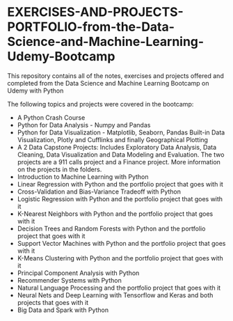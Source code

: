# EXERCISES-AND-PROJECTS-PORTFOLIO-from-the-Data-Science-and-Machine-Learning-Udemy-Bootcamp
This repository contains all of the notes, exercises and projects offered and completed from the Data Science and Machine Learning Bootcamp on Udemy with Python

The following topics and projects were covered in the bootcamp:
- A Python Crash Course
- Python for Data Analysis - Numpy and Pandas
- Python for Data Visualization - Matplotlib, Seaborn, Pandas Built-in Data Visualization, Plotly and Cufflinks and finally Geographical Plotting
- A 2 Data Capstone Projects: Includes Exploratory Data Analysis, Data Cleaning, Data Visualization and Data Modeling and Evaluation. The two projects are a 911 calls project and a Finance project. More information on the projects in the folders.
- Introduction to Machine Learning with Python
- Linear Regression with Python and the portfolio project that goes with it
- Cross-Validation and Bias-Variance Tradeoff with Python 
- Logistic Regression with Python and the portfolio project that goes with it
- K-Nearest Neighbors with Python and the portfolio project that goes with it
- Decision Trees and Random Forests with Python and the portfolio project that goes with it
- Support Vector Machines with Python and the portfolio project that goes with it
- K-Means Clustering with Python and the portfolio project that goes with it
- Principal Component Analysis with Python
- Recommender Systems with Python
- Natural Language Processing and the portfolio project that goes with it
- Neural Nets and Deep Learning with Tensorflow and Keras and both projects that goes with it
- Big Data and Spark with Python
